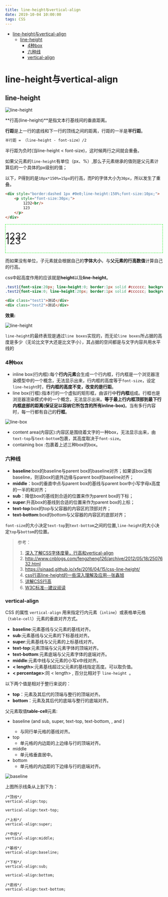 ```yaml
---
title: line-height与vertical-align
date: 2019-10-04 10:00:00
tags: CSS
---
```


<!-- toc orderedList:0 depthFrom:1 depthTo:6 -->

- [line-height与vertical-align](#line-height与vertical-align)
  - [line-height](#line-height)
    - [4种box](#4种box)
    - [六种线](#六种线)
    - [vertical-align](#vertical-align)

<!-- tocstop -->

# line-height与vertical-align

## line-height

![line-height](C:/Users/Administrator/Desktop/My-study-records-master/CSS/img/line-height.png)

**行高(line-height)**是指文本行基线间的垂直距离。

**行距**是上一行的底线和下一行的顶线之间的距离，行距的一半是**半行距**。

```css
半行距 = （line-height - font-size）/2
```

半行距为负时(当line-height < font-size)，这时候两行之间就会重叠。

如果父元素的`line-height`有单位（px、%）,那么子元素继承的值则是父元素计算后的一个具体的px级别的值；

以下，P得到的是`10px*150%=15px`的行高，而P的字体大小为`30px`，所以发生了重叠。

```html
<div style="border:dashed 1px #0e0;line-height:150%;font-size:10px;">
    <p style="font-size:30px;">
        1232<br/>
        123
    </p>
</div>
```

<div style="border:dashed 1px #0e0;line-height:150%;font-size:10px;">
    <p style="font-size:30px;">
        1232<br/>
        123
    </p>
</div>

而如果没有单位，子元素就会根据自己的**字体大小**，与**父元素的行高数值**计算自己的行高。



css中起高度作用的应该就是**height**以及**line-height**。

```css
.test1{font-size:20px; line-height:0; border:1px solid #cccccc; background:#eeeeee;}
.test2{font-size:0; line-height:20px; border:1px solid #cccccc; background:#eeeeee;}
```

```html
<div class="test1">测试</div>
<div class="test2">测试</div>
```

**效果:**

![line-height](C:/Users/Administrator/Desktop/My-study-records-master/CSS/img/line-height2.png)

`line-height`的最终表现是通过`line boxes`实现的，而无论`line boxes`所占据的高度是多少（无论比文字大还是比文字小），其占据的空间都是与文字内容共用水平线的

### 4种box

- inline box(行内框):每个**行内元素**会生成一个行内框，行内框是一个浏览器渲染模型中的一个概念，无法显示出来，行内框的高度等于`font-size`，设定`line-height`时，**行内框的高度不变，改变的是行距**。
- line box(行框):指本行的一个虚拟的矩形框，由该行中**行内框**组成。行框也是浏览器渲染模式中的一个概念，无法显示出来。**等于最上行内框顶部到最下行内框底部的距离(保证足以容纳它所包含的所有inline-box)**。当有多行内容时，每一行都有自己的**行框**。

![line-box](C:/Users/Administrator/Desktop/My-study-records-master/CSS/img/line-box.png)

- content area(内容区):内容区是围绕着文字的一种box，无法显示出来，由`text-top`与`text-bottom`包裹，其高度取决于`font-size`。
- containing box :包裹着上述三种box的box。

### 六种线

- **baseline**:box的baseline与parent box的baseline对齐；如果该box没有baseline，则该box的底外边缘与parent box的baseline对齐；
- **middle**：box的垂直中点与parent box的基线与parent box中小写字母x高度的一半的和对齐；
- **sub**：降低box的基线到合适的位置来作为parent box的下标；
- **super**:升高box的基线到合适的位置来作为parent box的上标；
- **text-top**:box的top与父容器的内容区的顶部对齐；
- **text-bottom**:box的bottom与父容器的内容区的底部对齐；

`font-size`的大小决定`text-top`到`text-bottom`之间的位置,`line-height`的大小决定`top`与`bottom`的位置。

> 参考：
>
> 1. [深入了解CSS字体度量，行高和vertical-align](http://www.w3cplus.com/css/css-font-metrics-line-height-and-vertical-align.html)
> 2. http://www.cnblogs.com/fengzheng126/archive/2012/05/18/2507632.html
> 3. https://sinaad.github.io/xfe/2016/04/15/css-line-height/
> 4. [css行高line-height的一些深入理解及应用--张鑫旭]( http://www.zhangxinxu.com/wordpress/2009/11/css%E8%A1%8C%E9%AB%98line-height%E7%9A%84%E4%B8%80%E4%BA%9B%E6%B7%B1%E5%85%A5%E7%90%86%E8%A7%A3%E5%8F%8A%E5%BA%94%E7%94%A8/)
> 5. [详解CSS行高](https://sinaad.github.io/xfe/2016/04/15/css-line-height/)
> 6. [W3C标准--建议阅读](https://www.w3.org/TR/2011/REC-CSS2-20110607/visudet.html#line-height)

### vertical-align

CSS 的属性 `vertical-align` 用来指定行内元素（`inline`）或表格单元格（`table-cell`）元素的垂直对齐方式。

- **baseline**:元素基线与父元素的基线对齐。
- **sub**:元素基线与父元素的下标基线对齐。
- **super**:元素基线与父元素的上标基线对齐。
- **text-top**:元素顶端与父元素字体的顶端对齐。
- **text-bottom**:元素底端与父元素字体的底端对齐。
- **middle**:元素中线与父元素的小写x中线对齐。
- **< length>**:元素基线超过父元素的基线指定高度。可以取负值。
- **< percentage>**:同 < length> , 百分比相对于 `line-height `。

以下两个值是相对于整行来说的：

- **top**：元素及其后代的顶端与整行的顶端对齐。
- **bottom**：元素及其后代的底端与整行的底端对齐。

父元素取值**table-cell**元素:

- baseline (and sub, super, text-top, text-bottom, <length>, and <percentage>)
  - 与同行单元格的基线对齐。
- top
  - 单元格的内边距的上边缘与行的顶端对齐。
- middle
  - 单元格垂直居中。
- bottom
  - 单元格的内边距的下边缘与行的底端对齐。

![baseline](C:/Users/Administrator/Desktop/My-study-records-master/CSS/img/baseline.png)

上图所示线条从上到下为：

```
/*顶线*/
vertical-align:top;

vertical-align:text-top;

/*上标*/
vertical-align:super;  

/*中线*/   
vertical-align:middle;   

/*基线*/
vertical-align:baseline;  

/*下标*/
vertical-align:sub;		  

vertical-align:bottom;   

/*底线*/
vertical-align:text-bottom;
```